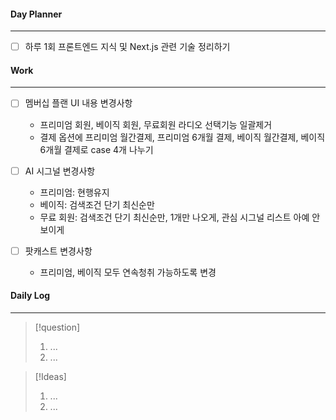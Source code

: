 
#### Day Planner
---
- [ ] 하루 1회 프론트엔드 지식 및 Next.js 관련 기술 정리하기


#### Work
---
- [ ] 멤버십 플랜 UI 내용 변경사항
	- 프리미엄 회원, 베이직 회원, 무료회원 라디오 선택기능 일괄제거
	- 결제 옵션에 프리미엄 월간결제, 프리미엄 6개월 결제, 베이직 월간결제, 베이직 6개월 결제로 case 4개 나누기

- [ ] AI 시그널 변경사항
	- 프리미엄: 현행유지
	- 베이직: 검색조건 단기 최신순만
	- 무료 회원: 검색조건 단기 최신순만, 1개만 나오게, 관심 시그널 리스트 아예 안보이게

- [ ] 팟캐스트 변경사항
	- 프리미엄, 베이직 모두 연속청취 가능하도록 변경


#### Daily Log
---
> [!question]
> 1. ...
> 2. ...

> [!Ideas]
> 1. ...
> 2. ...



